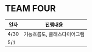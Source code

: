 # TEAM FOUR


| 일자 | 진행내용|
|------|------------------------|
| 4/30 | 기능흐름도, 클래스다이어그램 |
| 5/1 | |게시판 초안 작업 완료|
